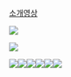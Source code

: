 
[소개영상](https://www.dropbox.com/s/j3dabi0gq095sq1/Final%EC%98%81%EC%83%81.wmv)

![](img/skidemo.jpg)

![](https://scontent-a.xx.fbcdn.net/hphotos-xpa1/t1.0-9/1604461_686330391420523_3102096238415329402_n.jpg)

![](img/등록하기.jpg)![](img/메인페이지.jpg)![](img/숙박페이지.jpg)![](img/카풀.jpg)![](img/판매등록.jpg)![](img/푸시알림.jpg)
